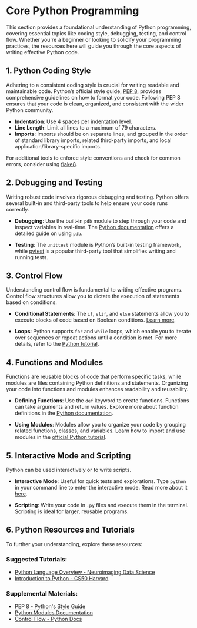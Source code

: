 # Core Python Programming

This section provides a foundational understanding of Python programming, covering essential topics like coding style, debugging, testing, and control flow. Whether you're a beginner or looking to solidify your programming practices, the resources here will guide you through the core aspects of writing effective Python code.

## 1. Python Coding Style

Adhering to a consistent coding style is crucial for writing readable and maintainable code. Python’s official style guide, [PEP 8](https://peps.python.org/pep-0008/), provides comprehensive guidelines on how to format your code. Following PEP 8 ensures that your code is clean, organized, and consistent with the wider Python community.

- **Indentation**: Use 4 spaces per indentation level.
- **Line Length**: Limit all lines to a maximum of 79 characters.
- **Imports**: Imports should be on separate lines, and grouped in the order of standard library imports, related third-party imports, and local application/library-specific imports.

For additional tools to enforce style conventions and check for common errors, consider using [flake8](https://pypi.org/project/flake8-pytest-style/).

## 2. Debugging and Testing

Writing robust code involves rigorous debugging and testing. Python offers several built-in and third-party tools to help ensure your code runs correctly.

- **Debugging**: Use the built-in `pdb` module to step through your code and inspect variables in real-time. The [Python documentation](https://docs.python.org/3/tutorial/errors.html) offers a detailed guide on using `pdb`.
  
- **Testing**: The `unittest` module is Python’s built-in testing framework, while [pytest](https://docs.pytest.org/en/stable/) is a popular third-party tool that simplifies writing and running tests.

## 3. Control Flow

Understanding control flow is fundamental to writing effective programs. Control flow structures allow you to dictate the execution of statements based on conditions.

- **Conditional Statements**: The `if`, `elif`, and `else` statements allow you to execute blocks of code based on Boolean conditions. [Learn more](https://docs.python.org/3/tutorial/controlflow.html#more-on-defining-functions).
  
- **Loops**: Python supports `for` and `while` loops, which enable you to iterate over sequences or repeat actions until a condition is met. For more details, refer to the [Python tutorial](https://docs.python.org/3/tutorial/controlflow.html).

## 4. Functions and Modules

Functions are reusable blocks of code that perform specific tasks, while modules are files containing Python definitions and statements. Organizing your code into functions and modules enhances readability and reusability.

- **Defining Functions**: Use the `def` keyword to create functions. Functions can take arguments and return values. Explore more about function definitions in the [Python documentation](https://docs.python.org/3/tutorial/controlflow.html#more-on-defining-functions).

- **Using Modules**: Modules allow you to organize your code by grouping related functions, classes, and variables. Learn how to import and use modules in the [official Python tutorial](https://docs.python.org/3/tutorial/modules.html).

## 5. Interactive Mode and Scripting

Python can be used interactively or to write scripts. 

- **Interactive Mode**: Useful for quick tests and explorations. Type `python` in your command line to enter the interactive mode. Read more about it [here](https://docs.python.org/3/tutorial/appendix.html#interactive-mode).

- **Scripting**: Write your code in `.py` files and execute them in the terminal. Scripting is ideal for larger, reusable programs.

## 6. Python Resources and Tutorials

To further your understanding, explore these resources:

### Suggested Tutorials:
- [Python Language Overview - Neuroimaging Data Science](https://neuroimaging-data-science.org/content/003-programming/001-python-language.html)
- [Introduction to Python - CS50 Harvard](https://cs50.harvard.edu/python/2022/)

### Supplemental Materials:
- [PEP 8 - Python's Style Guide](https://peps.python.org/pep-0008/)
- [Python Modules Documentation](https://docs.python.org/3/tutorial/modules.html)
- [Control Flow - Python Docs](https://docs.python.org/3/tutorial/controlflow.html)
